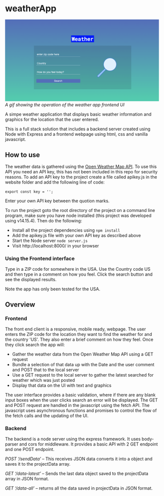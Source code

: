 # weatherApp

![Operation of the website](./screenshot/weatherAppUsage.gif)
_A gif showing the operation of the weather app frontend UI_

A simpe weather application that displays basic weather information and graphics for the location that the user entered.

This is a full stack solution that includes a backend server created using Node with Express and a frontend webpage using html, css and vanilla javascript.

## How to use

The weather data is gathered using the [Open Weather Map API](https://openweathermap.org/api). To use this API you need an API key, this has not been included in this repo for security reasons. To add an API key to the project create a file called apikey.js in the website folder and add the following line of code:

```
export const key = '';
```

Enter your own API key between the quotion marks.

To run the project goto the root directory of the project on a command line program, make sure you have node installed (this project was developed using v14.15.4). Then do the following:

- Install all the project dependencies using `npm install`
- Add the apikey.js file with your own API key as described above
- Start the Node server `node server.js`
- Visit http://localhost:8000/ in your browser

### Using the Frontend interface

Type in a ZIP code for somewhere in the USA. Use the Country code US and then type in a comment on how you feel. Click the search button and see the displayed results.

Note the app has only been tested for the USA.

## Overview

### Frontend

The front end client is a responsive, mobile ready, webpage. The user enters the ZIP code for the location they want to find the weather for and the country 'US'. They also enter a brief comment on how they feel. Once they click search the app will:

- Gather the weather data from the Open Weather Map API using a GET request
- Bundle a selection of that data up with the Date and the user comment and POST that to the local server
- Use a GET request to the local server to gather the latest searched for weather which was just posted
- Display that data on the UI with text and graphics

The user interface provides a basic validation, where if there are any blank input boxes when the user clicks search an error will be displayed. The GET and POST request are handled in the javascript using the fetch API. The javascript uses asynchronous functions and promises to control the flow of the fetch calls and the updating of the UI.

### Backend

The backend is a node server using the express framework. It uses body-parser and cors for middleware.
It provides a basic API with 2 GET endpoint and one POST endpoint.

_POST ‘/sendData’_ – This receives JSON data converts it into a object and saves it to the projectData array.

_GET ‘/data-latest’_ – Sends the last data object saved to the projectData array in JSON format.

_GET ‘/data-all’_ – returns all the data saved in projectData in JSON format.
